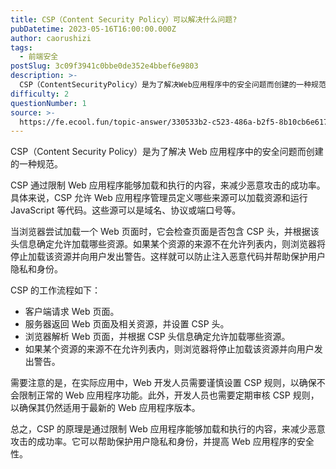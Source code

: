 ```yaml
---
title: CSP（Content Security Policy）可以解决什么问题?
pubDatetime: 2023-05-16T16:00:00.000Z
author: caorushizi
tags:
  - 前端安全
postSlug: 3c09f3941c0bbe0de352e4bbef6e9803
description: >-
  CSP（ContentSecurityPolicy）是为了解决Web应用程序中的安全问题而创建的一种规范。CSP通过限制Web应用程序能够加载和执行的内容，来减少恶意攻击的成功率。具体来说，CSP允许
difficulty: 2
questionNumber: 1
source: >-
  https://fe.ecool.fun/topic-answer/330533b2-c523-486a-b2f5-8b10cb6e6173?orderBy=updateTime&order=desc&tagId=21
---
```


CSP（Content Security Policy）是为了解决 Web 应用程序中的安全问题而创建的一种规范。

CSP 通过限制 Web 应用程序能够加载和执行的内容，来减少恶意攻击的成功率。具体来说，CSP 允许 Web 应用程序管理员定义哪些来源可以加载资源和运行 JavaScript 等代码。这些源可以是域名、协议或端口号等。

当浏览器尝试加载一个 Web 页面时，它会检查页面是否包含 CSP 头，并根据该头信息确定允许加载哪些资源。如果某个资源的来源不在允许列表内，则浏览器将停止加载该资源并向用户发出警告。这样就可以防止注入恶意代码并帮助保护用户隐私和身份。

CSP 的工作流程如下：

- 客户端请求 Web 页面。
- 服务器返回 Web 页面及相关资源，并设置 CSP 头。
- 浏览器解析 Web 页面，并根据 CSP 头信息确定允许加载哪些资源。
- 如果某个资源的来源不在允许列表内，则浏览器将停止加载该资源并向用户发出警告。

需要注意的是，在实际应用中，Web 开发人员需要谨慎设置 CSP 规则，以确保不会限制正常的 Web 应用程序功能。此外，开发人员也需要定期审核 CSP 规则，以确保其仍然适用于最新的 Web 应用程序版本。

总之，CSP 的原理是通过限制 Web 应用程序能够加载和执行的内容，来减少恶意攻击的成功率。它可以帮助保护用户隐私和身份，并提高 Web 应用程序的安全性。
